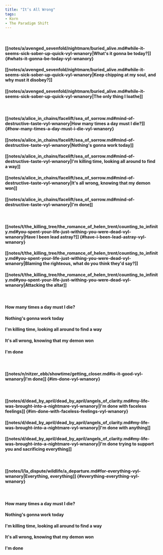```yaml
---
title: "It’s All Wrong"
tags:
- Korn
- The Paradigm Shift
---
```

&nbsp;
#### [[notes/a/avenged_sevenfold/nightmare/buried_alive.md#while-it-seems-sick-sober-up-quick-vyl-wnanory|What's it gonna be today?]] {#whats-it-gonna-be-today-vyl-wnanory}
#### [[notes/a/avenged_sevenfold/nightmare/buried_alive.md#while-it-seems-sick-sober-up-quick-vyl-wnanory|Keep chipping at my soul, and why must it disobey?]]
#### [[notes/a/avenged_sevenfold/nightmare/buried_alive.md#while-it-seems-sick-sober-up-quick-vyl-wnanory|The only thing I loathe]]
&nbsp;
#### [[notes/a/alice_in_chains/facelift/sea_of_sorrow.md#mind-of-destructive-taste-vyl-wnanory|How many times a day must I die?]] {#how-many-times-a-day-must-i-die-vyl-wnanory}
#### [[notes/a/alice_in_chains/facelift/sea_of_sorrow.md#mind-of-destructive-taste-vyl-wnanory|Nothing's gonna work today]]
#### [[notes/a/alice_in_chains/facelift/sea_of_sorrow.md#mind-of-destructive-taste-vyl-wnanory|I'm killing time, looking all around to find a way]]
#### [[notes/a/alice_in_chains/facelift/sea_of_sorrow.md#mind-of-destructive-taste-vyl-wnanory|It's all wrong, knowing that my demon won]]
#### [[notes/a/alice_in_chains/facelift/sea_of_sorrow.md#mind-of-destructive-taste-vyl-wnanory|I'm done]]
&nbsp;
#### [[notes/t/the_killing_tree/the_romance_of_helen_trent/counting_to_infinity.md#you-spent-your-life-just-withing-you-were-dead-vyl-wnanory|Have I been lead astray?]] {#have-i-been-lead-astray-vyl-wnanory}
#### [[notes/t/the_killing_tree/the_romance_of_helen_trent/counting_to_infinity.md#you-spent-your-life-just-withing-you-were-dead-vyl-wnanory|Blaming the righteous, what do you think they'd say?]]
#### [[notes/t/the_killing_tree/the_romance_of_helen_trent/counting_to_infinity.md#you-spent-your-life-just-withing-you-were-dead-vyl-wnanory|Attacking the altar]]
&nbsp;
#### How many times a day must I die?
#### Nothing's gonna work today
#### I'm killing time, looking all around to find a way
#### It's all wrong, knowing that my demon won
#### I'm done
&nbsp;
#### [[notes/n/nitzer_ebb/showtime/getting_closer.md#is-it-good-vyl-wnanory|I'm done]] {#im-done-vyl-wnanory}
&nbsp;
#### [[notes/d/dead_by_april/dead_by_april/angels_of_clarity.md#my-life-was-brought-into-a-nightmare-vyl-wnanory|I'm done with faceless feelings]] {#im-done-with-faceless-feelings-vyl-wnanory}
#### [[notes/d/dead_by_april/dead_by_april/angels_of_clarity.md#my-life-was-brought-into-a-nightmare-vyl-wnanory|I'm done with anything]]
#### [[notes/d/dead_by_april/dead_by_april/angels_of_clarity.md#my-life-was-brought-into-a-nightmare-vyl-wnanory|I'm done trying to support you and sacrificing everything]]
&nbsp;
#### [[notes/l/la_dispute/wildlife/a_departure.md#for-everything-vyl-wnanory|Everything, everything]] {#everything-everything-vyl-wnanory}
&nbsp;
#### How many times a day must I die?
#### Nothing's gonna work today
#### I'm killing time, looking all around to find a way
#### It's all wrong, knowing that my demon won
#### I'm done
